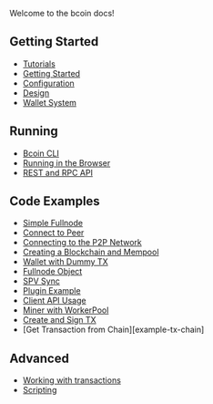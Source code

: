 Welcome to the bcoin docs!

## Getting Started
- [Tutorials][tutorials]
- [Getting Started][getting-started]
- [Configuration][configuration]
- [Design][design]
- [Wallet System][wallet-system]

## Running
- [Bcoin CLI][cli]
- [Running in the Browser][browser]
- [REST and RPC API][rest-rpc]

## Code Examples
- [Simple Fullnode][example-simple-fullnode]
- [Connect to Peer][example-connect-peer]
- [Connecting to the P2P Network][example-p2p]
- [Creating a Blockchain and Mempool][example-blockchain]
- [Wallet with Dummy TX][example-wallet-dummy]
- [Fullnode Object][example-fullnode-wallet]
- [SPV Sync][example-spv]
- [Plugin Example][example-peers-plugin]
- [Client API Usage][example-client-api]
- [Miner with WorkerPool][example-miner-configs]
- [Create and Sign TX][example-tx-create-sign]
- [Get Transaction from Chain][example-tx-chain]

## Advanced
- [Working with transactions][work-transactions]
- [Scripting][scripting]

[tutorials]: http://bcoin.io/guide-tutorial-list.html

[getting-started]: Beginner's-Guide.md
[configuration]: Configuration.md
[design]: Design.md
[wallet-system]: Wallet-System.md

[cli]: CLI.md
[browser]: Running-in-the-browser.md
[rest-rpc]: REST-RPC-API.md

[work-transactions]: Working-with-transactions.md
[scripting]: Scripting.md

[example-p2p]: Examples/connect-to-the-p2p-network.js
[example-blockchain]: Examples/create-a-blockchain-and-mempool.js
[example-fullnode-wallet]: Examples/fullnode-and-wallet.js
[example-spv]: Examples/spv-sync-wallet.js
[example-wallet-dummy]: Examples/wallet.js
[example-peers-plugin]: Examples/peers-plugin.js
[example-client-api]: Examples/client-api.js
[example-miner-configs]: Examples/miner-configs.js
[example-connect-peer]: Examples/connect-to-peer.js
[example-simple-fullnode]: Examples/fullnode.js
[example-tx-create-sign]: Examples/create-sign-tx.js
[example-tx-from-chain]: Examples/get-tx-from-chain.js

